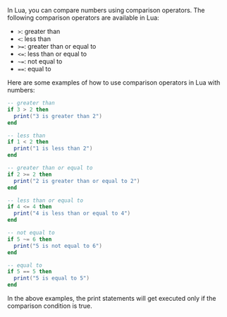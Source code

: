 In Lua, you can compare numbers using comparison operators. The following comparison operators are available in Lua:

- `>`: greater than
- `<`: less than
- `>=`: greater than or equal to
- `<=`: less than or equal to
- `~=`: not equal to
- `==`: equal to

Here are some examples of how to use comparison operators in Lua with numbers:

```lua
-- greater than
if 3 > 2 then
  print("3 is greater than 2")
end

-- less than
if 1 < 2 then
  print("1 is less than 2")
end

-- greater than or equal to
if 2 >= 2 then
  print("2 is greater than or equal to 2")
end

-- less than or equal to
if 4 <= 4 then
  print("4 is less than or equal to 4")
end

-- not equal to
if 5 ~= 6 then
  print("5 is not equal to 6")
end

-- equal to
if 5 == 5 then
  print("5 is equal to 5")
end
```

In the above examples, the print statements will get executed only if the comparison condition is true.